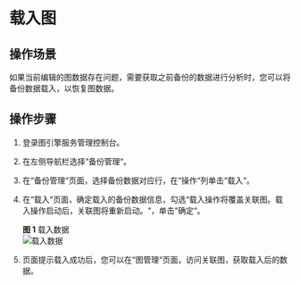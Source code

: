 # 载入图<a name="ges_01_0019"></a>

## 操作场景<a name="section92613514355"></a>

如果当前编辑的图数据存在问题，需要获取之前备份的数据进行分析时，您可以将备份数据载入，以恢复图数据。

## 操作步骤<a name="section18333121833512"></a>

1.  登录图引擎服务管理控制台。
2.  在左侧导航栏选择“备份管理“。
3.  在“备份管理“页面，选择备份数据对应行，在“操作“列单击“载入“。
4.  在“载入“页面，确定载入的备份数据信息，勾选“载入操作将覆盖关联图。载入操作启动后，关联图将重新启动。“，单击“确定“。

    **图 1**  载入数据<a name="fig1173312570596"></a>  
    ![](figures/载入数据.png "载入数据")

5.  页面提示载入成功后，您可以在“图管理“页面，访问关联图，获取载入后的数据。

